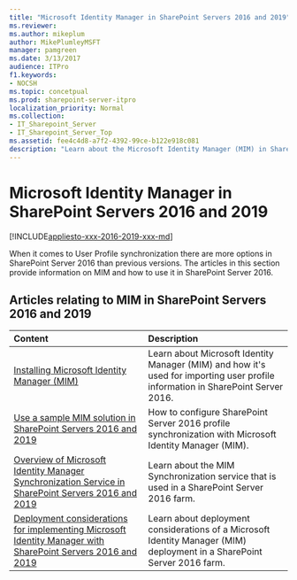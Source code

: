 ```yaml
---
title: "Microsoft Identity Manager in SharePoint Servers 2016 and 2019"
ms.reviewer: 
ms.author: mikeplum
author: MikePlumleyMSFT
manager: pamgreen
ms.date: 3/13/2017
audience: ITPro
f1.keywords:
- NOCSH
ms.topic: concetpual
ms.prod: sharepoint-server-itpro
localization_priority: Normal
ms.collection:
- IT_Sharepoint_Server
- IT_Sharepoint_Server_Top
ms.assetid: fee4c4d8-a7f2-4392-99ce-b122e918c081
description: "Learn about the Microsoft Identity Manager (MIM) in SharePoint Server  and the features it provides to you as an external identity manager."
---
```


# Microsoft Identity Manager in SharePoint Servers 2016 and 2019

[!INCLUDE[appliesto-xxx-2016-2019-xxx-md](../includes/appliesto-xxx-2016-2019-xxx-md.md)]
  
When it comes to User Profile synchronization there are more options in SharePoint Server 2016 than previous versions. The articles in this section provide information on MIM and how to use it in SharePoint Server 2016. 
  
## Articles relating to MIM in SharePoint Servers 2016 and 2019

|**Content**|**Description**|
|:-----|:-----|
|[Installing Microsoft Identity Manager (MIM)](install-microsoft-identity-manager-for-user-profiles-in-sharepoint-server-2016.md#BKMK_InstallMIM) <br/> | Learn about Microsoft Identity Manager (MIM) and how it's used for importing user profile information in SharePoint Server 2016.  <br/> |
|[Use a sample MIM solution in SharePoint Servers 2016 and 2019](use-a-sample-mim-solution-in-sharepoint-server-2016.md) <br/> |How to configure SharePoint Server 2016 profile synchronization with Microsoft Identity Manager (MIM).  <br/> |
|[Overview of Microsoft Identity Manager Synchronization Service in SharePoint Servers 2016 and 2019](overview-of-microsoft-identity-manager-synchronization-service-in-sharepoint-ser.md) <br/> |Learn about the MIM Synchronization service that is used in a SharePoint Server 2016 farm.  <br/> |
|[Deployment considerations for implementing Microsoft Identity Manager with SharePoint Servers 2016 and 2019](deployment-considerations-for-implementing-microsoft-identity-manager-with-share.md) <br/> | Learn about deployment considerations of a Microsoft Identity Manager (MIM) deployment in a SharePoint Server 2016 farm.  <br/> |
   

